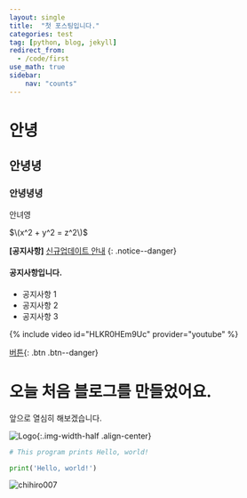 ```yaml
---
layout: single
title:  "첫 포스팅입니다."
categories: test
tag: [python, blog, jekyll]
redirect_from: 
  - /code/first
use_math: true
sidebar:
    nav: "counts"
---
```


# 안녕

## 안녕녕

### 안녕녕녕

안녀영

$\(x^2 + y^2 = z^2\)$


**[공지사항]** [신규업데이트 안내](https://www.youtube.com/)
{: .notice--danger}

<div class="notice--success">
<h4>공지사항입니다.</h4>
<ul>
    <li>공지사항 1</li>
    <li>공지사항 2</li>
    <li>공지사항 3</li>
</ul>
</div>

{% include video id="HLKR0HEm9Uc" provider="youtube" %}

[버튼](https://youtube.com){: .btn .btn--danger}

# 오늘 처음 블로그를 만들었어요.

앞으로 열심히 해보겠습니다.

![Logo](/images/2024-04-04-first/Logo.png){:.img-width-half .align-center}



``` python
# This program prints Hello, world!

print('Hello, world!')
```

![chihiro007](/Users/jyp/Documents/github_blog/des-gurus.github.io/images/2024-04-04-first/chihiro007.jpg)
